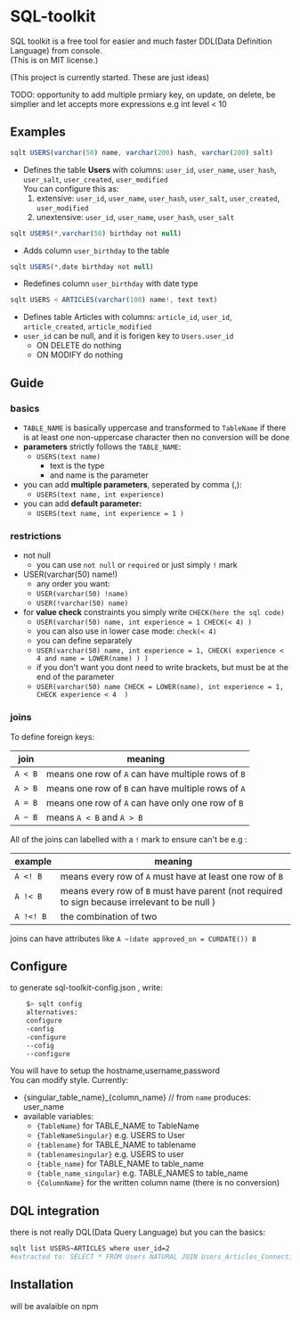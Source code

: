 # SQL-toolkit

SQL toolkit is a free tool for easier and much faster DDL(Data Definition Language) from console.  
(This is on MIT license.)

(This project is currently started. These are just ideas) 

TODO: opportunity to add multiple prmiary key, on update, on delete, be simplier and let accepts more expressions e.g  int level < 10
## Examples

```javascript
sqlt USERS(varchar(50) name, varchar(200) hash, varchar(200) salt) 
```

- Defines the table **Users** with columns: `user_id`, `user_name`, `user_hash`, `user_salt`, `user_created`, `user_modified`  
  You can configure this as:   
  1. extensive: `user_id`, `user_name`, `user_hash`, `user_salt`, `user_created`, `user_modified`  
  2. unextensive: `user_id`, `user_name`, `user_hash`, `user_salt`  

```javascript
sqlt USERS(*,varchar(50) birthday not null)
```

- Adds column `user_birthday` to the table

```javascript
sqlt USERS(*,date birthday not null)
```
- Redefines column `user_birthday` with date type 

```javascript
sqlt USERS < ARTICLES(varchar(100) name!, text text)
```
- Defines table Articles with columns: `article_id`, `user_id`, `article_created`, `article_modified`
- `user_id` can be null, and it is forigen key to `Users.user_id`
  -  ON DELETE do nothing
  -  ON MODIFY do nothing

## Guide

### basics
- `TABLE_NAME` is basically uppercase and transformed to `TableName`
if there is at least one non-uppercase character then no conversion will be done  
- **parameters** strictly follows the `TABLE_NAME`:  
  - `USERS(text name)`    
    - text is the type 
    - and name is the parameter  
- you can add **multiple parameters**, seperated by comma (,):
  - `USERS(text name, int experience)`
- you can add **default parameter:**
  - `USERS(text name, int experience = 1 )`
  
### restrictions
- not null
  - you can use `not null` or `required` or just simply `!` mark
- USER(varchar(50) name!)
  - any order you want:
  - `USER(varchar(50) !name)`
  - `USER(!varchar(50) name)`
- for **value check** constraints you simply write `CHECK(here the sql code)`
  - `USER(varchar(50) name, int experience = 1 CHECK(< 4) ) `
  - you can also use in lower case mode: `check(< 4)`
  - you can define separately
  - `USER(varchar(50) name, int experience = 1, CHECK( experience < 4 and name = LOWER(name) ) ) `
  - if you don't want you dont need to write brackets, but must be at the end of the parameter
  - `USER(varchar(50) name CHECK = LOWER(name), int experience = 1, CHECK experience < 4  ) `

### joins 
To define foreign keys:

| join    |   meaning                                            |  
|---------|------------------------------------------------------|  
| `A < B` |  means one row of `A` can have multiple rows of `B`  |  
| `A > B` |  means one row of `B` can have multiple rows of `A`  |  
| `A = B` |  means one row of `A` can have only one row of `B`   |  
| `A ~ B` |  means `A < B` and `A > B`                           |  


All of the joins can labelled with a `!` mark to ensure can't be e.g :  

| example |   meaning                                                                                     |   
|---------|-----------------------------------------------------------------------------------------------|
|`A <! B` | means every row of `A` must have at least one row of `B`                                      |  
|`A !< B` | means every row of `B` must have parent (not required to sign because irrelevant to be null ) |  
|`A !<! B`| the combination of two                                                                        |  

joins can have attributes like 
`A ~(date approved_on = CURDATE()) B`

	
## Configure
to generate sql-toolkit-config.json , write:
```bash
	$> sqlt config
    alternatives:
    configure
    -config
    -configure
    --cofig
    --configure
```
You will have to setup the hostname,username,password  
You can modify style. Currently:  
- {singular_table_name}_{column_name} // from `name` produces: user_name
- available variables:
  - `{TableName}` for TABLE_NAME to TableName
  - `{TableNameSingular}` e.g. USERS to User
  - `{tablename}` for TABLE_NAME to tablename
  - `{tablenamesingular}` e.g. USERS to user
  - `{table_name}` for TABLE_NAME to table_name
  - `{table_name_singular}` e.g. TABLE_NAMES to table_name
  - `{ColumnName}` for the written column name (there is no conversion)

## DQL integration 
there is not really DQL(Data Query Language) but you can the basics:
```bash
sqlt list USERS~ARTICLES where user_id=2
#extracted to: SELECT * FROM Users NATURAL JOIN Users_Articles_Connections NATURAL JOIN Articles WHERE user_id = 2
```

## Installation
will be avalaible on npm 
  

